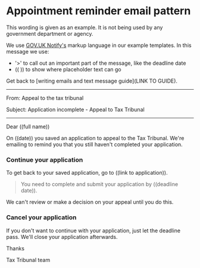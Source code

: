 # Appointment reminder email pattern

This wording is given as an example. It is not being used by any government department or agency.

We use [GOV.UK Notify's](https://www.notifications.service.gov.uk) markup language in our example templates. 
In this message we use:

- '>' to call out an important part of the message, like the deadline date
- (( )) to show where placeholder text can go

Get back to [writing emails and text message guide](LINK TO GUIDE). 

***

From: Appeal to the tax tribunal

Subject: Application incomplete - Appeal to Tax Tribunal

***

Dear ((full name))

On ((date)) you saved an application to appeal to the Tax Tribunal. We're emailing to remind you that you still haven't completed your application. 

### Continue your application

To get back to your saved application, go to ((link to application)).

> You need to complete and submit your application by ((deadline date)). 

We can't review or make a decision on your appeal until you do this.

### Cancel your application

If you don't want to continue with your application, just let the deadline pass. We'll close your application afterwards.

Thanks

Tax Tribunal team

